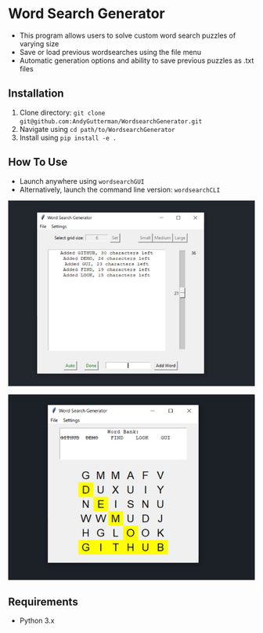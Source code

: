 # Word Search Generator

- This program allows users to solve custom word search puzzles of varying size
- Save or load previous wordsearches using the file menu
- Automatic generation options and ability to save previous puzzles as .txt files

## Installation
1. Clone directory: `git clone git@github.com:AndyGutterman/WordsearchGenerator.git`
2. Navigate using `cd path/to/WordsearchGenerator`
3. Install using `pip install -e .`

## How To Use
   - Launch anywhere using `wordsearchGUI`
   - Alternatively, launch the command line version:  `wordsearchCLI`
     
![image_01 failed to load](https://raw.githubusercontent.com/AndyGutterman/WordsearchGenerator/195f224aeeba2ce549a9acd0f7e684171eb94eb7/demo_images/image_01.jpg "Select a size and enter words")

![image_02 failed to load](https://raw.githubusercontent.com/AndyGutterman/WordsearchGenerator/195f224aeeba2ce549a9acd0f7e684171eb94eb7/demo_images/image_02.jpg "Generate and search")


## Requirements
- Python 3.x
